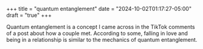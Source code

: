 +++
title = "quantum entanglement"
date = "2024-10-02T01:17:27-05:00"
draft = "true"
+++

Quantum entanglement is a concept I came across in the TikTok comments of a post about how a couple met. According to some, falling in love and being in a relationship is similar to the mechanics of quantum entanglement. 


